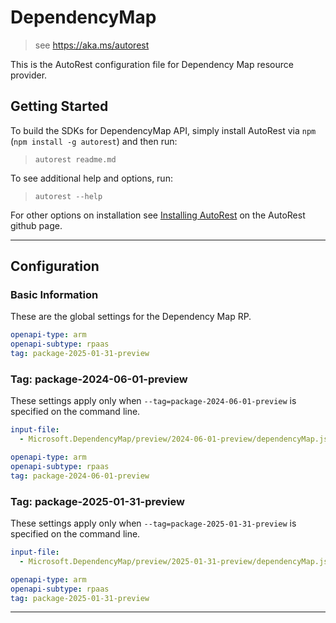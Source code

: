 # DependencyMap

> see https://aka.ms/autorest

This is the AutoRest configuration file for Dependency Map resource provider.

## Getting Started

To build the SDKs for DependencyMap API, simply install AutoRest via `npm` (`npm install -g autorest`) and then run:

> `autorest readme.md`

To see additional help and options, run:

> `autorest --help`

For other options on installation see [Installing AutoRest](https://aka.ms/autorest/install) on the AutoRest github page.

---

## Configuration

### Basic Information

These are the global settings for the Dependency Map RP.

```yaml
openapi-type: arm
openapi-subtype: rpaas
tag: package-2025-01-31-preview
```

### Tag: package-2024-06-01-preview

These settings apply only when `--tag=package-2024-06-01-preview` is specified on the command line.

```yaml $(tag) == 'package-2024-06-01-preview'
input-file:
  - Microsoft.DependencyMap/preview/2024-06-01-preview/dependencyMap.json
```

```yaml
openapi-type: arm
openapi-subtype: rpaas
tag: package-2024-06-01-preview
```

### Tag: package-2025-01-31-preview

These settings apply only when `--tag=package-2025-01-31-preview` is specified on the command line.

```yaml $(tag) == 'package-2025-01-31-preview'
input-file:
  - Microsoft.DependencyMap/preview/2025-01-31-preview/dependencyMap.json
```

```yaml
openapi-type: arm
openapi-subtype: rpaas
tag: package-2025-01-31-preview
```

---
